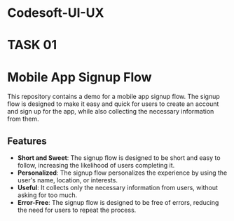 # Codesoft-UI-UX
# TASK 01
 # Mobile App Signup Flow

This repository contains a demo for a mobile app signup flow. The signup flow is designed to make it easy and quick for users to create an account and sign up for the app, while also collecting the necessary information from them.

## Features

- **Short and Sweet**: The signup flow is designed to be short and easy to follow, increasing the likelihood of users completing it.
- **Personalized**: The signup flow personalizes the experience by using the user's name, location, or interests.
- **Useful**: It collects only the necessary information from users, without asking for too much.
- **Error-Free**: The signup flow is designed to be free of errors, reducing the need for users to repeat the process.
